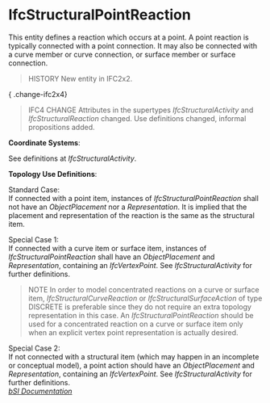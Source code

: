 IfcStructuralPointReaction
==========================
This entity defines a reaction which occurs at a point. A point reaction is
typically connected with a point connection. It may also be connected with a
curve member or curve connection, or surface member or surface connection.  
  
> HISTORY  New entity in IFC2x2.  
  
{ .change-ifc2x4}  
> IFC4 CHANGE  Attributes in the supertypes _IfcStructuralActivity_ and
> _IfcStructuralReaction_ changed. Use definitions changed, informal
> propositions added.  
  
****Coordinate Systems****:  
  
See definitions at _IfcStructuralActivity_.  
  
****Topology Use Definitions****:  
  
Standard Case:  
If connected with a point item, instances of _IfcStructuralPointReaction_
shall not have an _ObjectPlacement_ nor a _Representation_. It is implied that
the placement and representation of the reaction is the same as the structural
item.  
  
Special Case 1:  
If connected with a curve item or surface item, instances of
_IfcStructuralPointReaction_ shall have an _ObjectPlacement_ and
_Representation_, containing an _IfcVertexPoint_. See _IfcStructuralActivity_
for further definitions.  
  
> NOTE  In order to model concentrated reactions on a curve or surface item,
> _IfcStructuralCurveReaction_ or _IfcStructuralSurfaceAction_ of type
> DISCRETE is preferable since they do not require an extra topology
> representation in this case. An _IfcStructuralPointReaction_ should be used
> for a concentrated reaction on a curve or surface item only when an explicit
> vertex point representation is actually desired.  
  
Special Case 2:  
If not connected with a structural item (which may happen in an incomplete or
conceptual model), a point action should have an _ObjectPlacement_ and
_Representation_, containing an _IfcVertexPoint_. See _IfcStructuralActivity_
for further definitions.  
[ _bSI
Documentation_](https://standards.buildingsmart.org/IFC/DEV/IFC4_2/FINAL/HTML/schema/ifcstructuralanalysisdomain/lexical/ifcstructuralpointreaction.htm)


